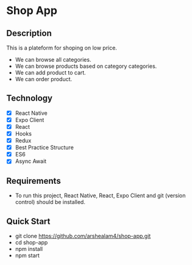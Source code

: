 # Shop App

## Description

This is a plateform for shoping on low price.

- We can browse all categories.
- We can browse products based on category categories.
- We can add product to cart.
- We can order product.

## Technology

- [x] React Native
- [x] Expo Client
- [x] React
- [x] Hooks
- [x] Redux
- [x] Best Practice Structure
- [x] ES6
- [x] Async Await

## Requirements

- To run this project, React Native, React, Expo Client and git (version control) should be installed.

## Quick Start

- git clone https://github.com/arshealam4/shop-app.git
- cd shop-app
- npm install
- npm start
